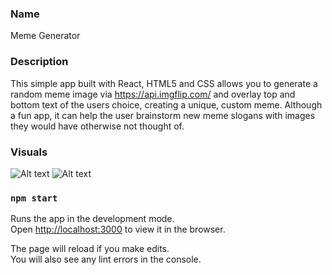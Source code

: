 



### Name

Meme Generator

### Description 

This simple app built with React, HTML5 and CSS allows you to generate a random meme image via https://api.imgflip.com/ and overlay top and bottom text of the users choice, creating a unique, custom meme. 
Although a fun app, it can help the user brainstorm new meme slogans with images they would have otherwise not thought of. 


### Visuals

![Alt text](/MGScreenShot1.jpg?raw=true "Meme Generator Screenshot")
![Alt text](/MGScreenShot2.jpg?raw=true "Meme Generator Screenshot2")


### `npm start`

Runs the app in the development mode.<br />
Open [http://localhost:3000](http://localhost:3000) to view it in the browser.

The page will reload if you make edits.<br />
You will also see any lint errors in the console.


